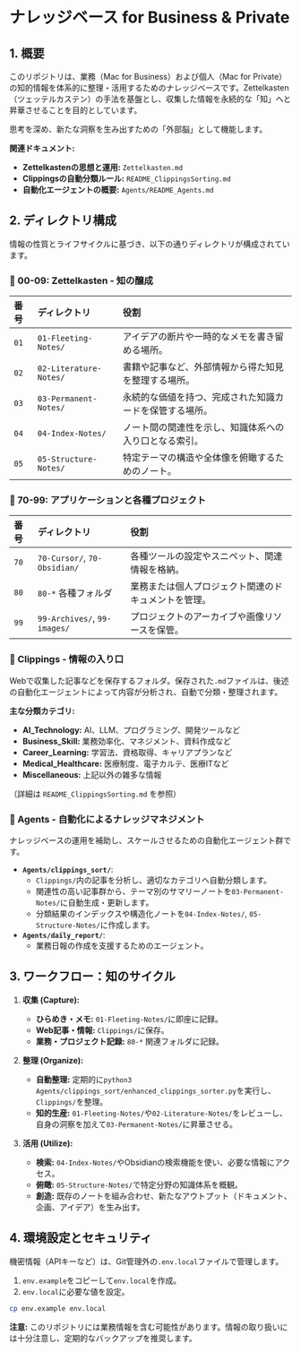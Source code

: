 # ナレッジベース for Business & Private

## 1. 概要

このリポジトリは、業務（Mac for Business）および個人（Mac for Private）の知的情報を体系的に整理・活用するためのナレッジベースです。Zettelkasten（ツェッテルカステン）の手法を基盤とし、収集した情報を永続的な「知」へと昇華させることを目的としています。

思考を深め、新たな洞察を生み出すための「外部脳」として機能します。

**関連ドキュメント:**
- **Zettelkastenの思想と運用:** `Zettelkasten.md`
- **Clippingsの自動分類ルール:** `README_ClippingsSorting.md`
- **自動化エージェントの概要:** `Agents/README_Agents.md`

## 2. ディレクトリ構成

情報の性質とライフサイクルに基づき、以下の通りディレクトリが構成されています。

### 📁 00-09: Zettelkasten - 知の醸成

| 番号 | ディレクトリ             | 役割                                                     |
| :--- | :----------------------- | :------------------------------------------------------- |
| `01` | `01-Fleeting-Notes/`     | アイデアの断片や一時的なメモを書き留める場所。            |
| `02` | `02-Literature-Notes/`   | 書籍や記事など、外部情報から得た知見を整理する場所。      |
| `03` | `03-Permanent-Notes/`    | 永続的な価値を持つ、完成された知識カードを保管する場所。  |
| `04` | `04-Index-Notes/`        | ノート間の関連性を示し、知識体系への入り口となる索引。    |
| `05` | `05-Structure-Notes/`    | 特定テーマの構造や全体像を俯瞰するためのノート。          |

### 📁 70-99: アプリケーションと各種プロジェクト

| 番号 | ディレクトリ             | 役割                                                     |
| :--- | :----------------------- | :------------------------------------------------------- |
| `70` | `70-Cursor/`, `70-Obsidian/` | 各種ツールの設定やスニペット、関連情報を格納。            |
| `80` | `80-*` 各種フォルダ         | 業務または個人プロジェクト関連のドキュメントを管理。      |
| `99` | `99-Archives/`, `99-images/` | プロジェクトのアーカイブや画像リソースを保管。            |

### 📁 Clippings - 情報の入り口

Webで収集した記事などを保存するフォルダ。保存された`.md`ファイルは、後述の自動化エージェントによって内容が分析され、自動で分類・整理されます。

**主な分類カテゴリ:**
- **AI_Technology:** AI、LLM、プログラミング、開発ツールなど
- **Business_Skill:** 業務効率化、マネジメント、資料作成など
- **Career_Learning:** 学習法、資格取得、キャリアプランなど
- **Medical_Healthcare:** 医療制度、電子カルテ、医療ITなど
- **Miscellaneous:** 上記以外の雑多な情報

（詳細は `README_ClippingsSorting.md` を参照）

### 📁 Agents - 自動化によるナレッジマネジメント

ナレッジベースの運用を補助し、スケールさせるための自動化エージェント群です。

- **`Agents/clippings_sort/`**: 
  - `Clippings/`内の記事を分析し、適切なカテゴリへ自動分類します。
  - 関連性の高い記事群から、テーマ別のサマリーノートを`03-Permanent-Notes/`に自動生成・更新します。
  - 分類結果のインデックスや構造化ノートを`04-Index-Notes/`, `05-Structure-Notes/`に作成します。
- **`Agents/daily_report/`**: 
  - 業務日報の作成を支援するためのエージェント。

## 3. ワークフロー：知のサイクル

1.  **収集 (Capture):**
    - **ひらめき・メモ:** `01-Fleeting-Notes/`に即座に記録。
    - **Web記事・情報:** `Clippings/`に保存。
    - **業務・プロジェクト記録:** `80-*` 関連フォルダに記録。

2.  **整理 (Organize):**
    - **自動整理:** 定期的に`python3 Agents/clippings_sort/enhanced_clippings_sorter.py`を実行し、`Clippings/`を整理。
    - **知的生産:** `01-Fleeting-Notes/`や`02-Literature-Notes/`をレビューし、自身の洞察を加えて`03-Permanent-Notes/`に昇華させる。

3.  **活用 (Utilize):**
    - **検索:** `04-Index-Notes/`やObsidianの検索機能を使い、必要な情報にアクセス。
    - **俯瞰:** `05-Structure-Notes/`で特定分野の知識体系を概観。
    - **創造:** 既存のノートを組み合わせ、新たなアウトプット（ドキュメント、企画、アイデア）を生み出す。

## 4. 環境設定とセキュリティ

機密情報（APIキーなど）は、Git管理外の`.env.local`ファイルで管理します。

1. `env.example`をコピーして`env.local`を作成。
2. `env.local`に必要な値を設定。

```bash
cp env.example env.local
```

**注意:** このリポジトリには業務情報を含む可能性があります。情報の取り扱いには十分注意し、定期的なバックアップを推奨します。
 